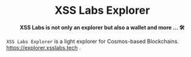 <div align="center">

<h1>XSS Labs Explorer</h1>

**XSS Labs is not only an explorer but also a wallet and more ... 🛠**


</div>

`XSS Labs Explorer` is a light explorer for Cosmos-based Blockchains.  https://explorer.xsslabs.tech  .

